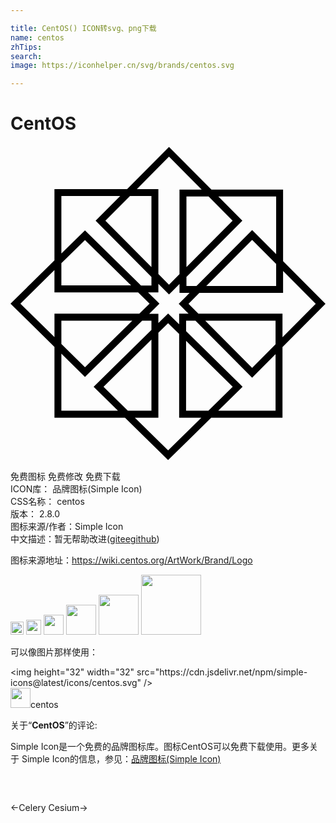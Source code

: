 ```yaml
---

title: CentOS() ICON转svg、png下载
name: centos
zhTips: 
search: 
image: https://iconhelper.cn/svg/brands/centos.svg

---
```


# CentOS  <small style="font-size: 60%;font-weight: 100"></small>

<div id="svg" class="svg-wrap">
<svg role="img" viewBox="0 0 24 24" xmlns="http://www.w3.org/2000/svg" ><title>CentOS icon</title><path d="M12.076.066L8.883 3.28H3.348v5.434L0 12.01l3.349 3.298v5.39h5.374l3.285 3.236 3.285-3.236h5.43v-5.374L24 12.026l-3.232-3.252V3.321H15.31zm0 .749l2.49 2.506h-1.69v6.441l-.8.805-.81-.815V3.28H9.627zm-8.2 2.991h4.483L6.485 5.692l4.253 4.279v.654H9.94L5.674 6.423l-1.798 1.77zm5.227 0h1.635v5.415l-3.509-3.53zm4.302.043h1.687l1.83 1.842-3.517 3.539zm2.431 0h4.404v4.394l-1.83-1.842-4.241 4.267h-.764v-.69l4.261-4.287zm2.574 3.3l1.83 1.843v1.676h-5.327zm-12.735.013l3.515 3.462H3.876v-1.69zM3.348 9.454v1.697h6.377l.871.858-.782.77H3.35v1.786L.753 12.01zm17.42.068l2.488 2.503-2.533 2.55v-1.796h-6.41l-.75-.754.825-.83h6.38zm-9.502.978l.81.815.186-.188.614-.618v.686h.768l-.825.83.75.754h-.719v.808l-.842-.83-.741.73v-.707h-.7l.781-.77-.188-.186-.682-.672h.788zm-7.39 2.807h5.402l-3.603 3.55-1.798-1.772zm6.154 0h.708v.7l-4.404 4.338 1.852 1.824h-4.31v-4.342l1.798 1.77zm3.348 0h.715l4.317 4.343.186-.187 1.599-1.61v4.316h-4.366l1.853-1.825-.188-.185-4.116-4.054zm1.46 0h5.357v1.798l-1.785 1.796zm-2.83.191l.842.829v6.37h1.691l-2.532 2.495-2.533-2.495h1.79V14.23zm-1.27 1.251v5.42H8.939l-1.852-1.823zm2.64.097l3.552 3.499-1.853 1.825h-1.7z"/></svg>
</div>
<detail full-name='centos'></detail>

<div class="detail-page">
<p>
<span><span class="badge-success badge">免费图标</span> <span class="badge-success badge">免费修改</span>  <span class="badge-success badge">免费下载</span> </span>
<br/>
<span>
ICON库：
<span class="badge-secondary badge">品牌图标(Simple Icon)</span> 
</span>
<br/>
<span>
CSS名称：
<span class="badge-secondary badge">centos</span> 
</span>

<br/>
<span>
版本：
<span class="badge-secondary badge">2.8.0</span> 
</span>
<br/>
<span>图标来源/作者：<span class="badge-light badge">Simple Icon</span></span> 
<br/>
<span class="zh-detail">中文描述：暂无<span class="help-link"><span>帮助改进</span>(<a href="https://gitee.com/liuwave/icon-helper/edit/master/json/brands/centos.json" target="_blank" rel="noopener noreferrer">gitee</a><a href="https://github.com/liuwave/icon-helper/edit/master/json/brands/centos.json" target="_blank" rel="noopener noreferrer">github</a></span>)</span><br/>
</p>
</div><div class="description description alert alert-light"><p>图标来源地址：<a href="https://wiki.centos.org/ArtWork/Brand/Logo" target="_blank" rel="noopener noreferrer">https://wiki.centos.org/ArtWork/Brand/Logo</a></p></div>
<div class="alert alert-dark">
<img height="21" width="21" src="https://cdn.jsdelivr.net/npm/simple-icons@latest/icons/centos.svg" />
<img height="24" width="24" src="https://cdn.jsdelivr.net/npm/simple-icons@latest/icons/centos.svg" />
<img height="32" width="32" src="https://cdn.jsdelivr.net/npm/simple-icons@latest/icons/centos.svg" />
<img height="48" width="48" src="https://cdn.jsdelivr.net/npm/simple-icons@latest/icons/centos.svg" />
<img height="64" width="64" src="https://cdn.jsdelivr.net/npm/simple-icons@latest/icons/centos.svg" />
<img height="96" width="96" src="https://cdn.jsdelivr.net/npm/simple-icons@latest/icons/centos.svg" />

</div>
<div>
  <p>可以像图片那样使用：    
  </p>
  <div class="alert alert-primary" style="font-size: 14px">
    &lt;img height="32" width="32" src="https://cdn.jsdelivr.net/npm/simple-icons@latest/icons/centos.svg" /&gt;
    <copy-btn content='<img height="32" width="32" src="https://cdn.jsdelivr.net/npm/simple-icons@latest/icons/centos.svg" />'></copy-btn>
  </div>
  <div class="alert alert-secondary">
    <img height="32" width="32" src="https://cdn.jsdelivr.net/npm/simple-icons@latest/icons/centos.svg" />centos
    <copy-btn content="centos" btn-title="复制图标名称"></copy-btn>
  </div>
</div>
<div class="icon-detail__container">
<p>关于“<b>CentOS</b>”的评论:</p>
</div>
<Vssue title="关于“CentOS”的评论" />
<div><p>Simple Icon是一个免费的品牌图标库。图标CentOS可以免费下载使用。更多关于  Simple Icon的信息，参见：<a target="_blank" href="https://iconhelper.cn/brands.html">品牌图标(Simple Icon)</a>
</p></div>


<div style="padding:2rem 0 " class="page-nav"><p class="inner"><span class="prev">←<router-link to="/icon/celery.html">Celery</router-link></span> <span class="next"><router-link to="/icon/cesium.html">Cesium</router-link>→</span></p></div>
